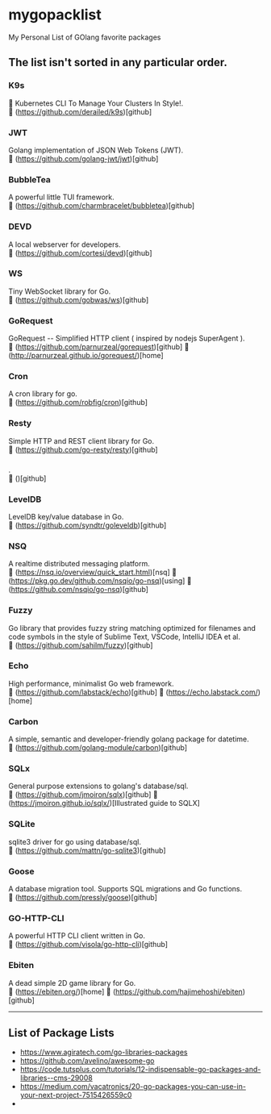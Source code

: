 # mygopacklist
My Personal List of GOlang favorite packages

## The list isn't sorted in any particular order.

### K9s
🐶 Kubernetes CLI To Manage Your Clusters In Style!. <br />
🔗 (https://github.com/derailed/k9s)[github]


### JWT
Golang implementation of JSON Web Tokens (JWT). <br />
🔗 (https://github.com/golang-jwt/jwt)[github]


### BubbleTea
A powerful little TUI framework. <br />
🔗 (https://github.com/charmbracelet/bubbletea)[github]


### DEVD
A local webserver for developers. <br />
🔗 (https://github.com/cortesi/devd)[github]



### WS
Tiny WebSocket library for Go. <br />
🔗 (https://github.com/gobwas/ws)[github]


### GoRequest
GoRequest -- Simplified HTTP client ( inspired by nodejs SuperAgent ). <br />
🔗 (https://github.com/parnurzeal/gorequest)[github]
🔗 (http://parnurzeal.github.io/gorequest/)[home]



### Cron
A cron library for go. <br />
🔗 (https://github.com/robfig/cron)[github]



### Resty
Simple HTTP and REST client library for Go. <br />
🔗 (https://github.com/go-resty/resty)[github]


### 
. <br />
🔗 ()[github]

### LevelDB
LevelDB key/value database in Go. <br />
🔗 (https://github.com/syndtr/goleveldb)[github]


### NSQ
A realtime distributed messaging platform. <br />
🔗 (https://nsq.io/overview/quick_start.html)[nsq]
🔗 (https://pkg.go.dev/github.com/nsqio/go-nsq)[using]
🔗 (https://github.com/nsqio/go-nsq)[github]


### Fuzzy
Go library that provides fuzzy string matching optimized for filenames and code symbols in the style of Sublime Text, VSCode, IntelliJ IDEA et al. <br />
🔗 (https://github.com/sahilm/fuzzy)[github]


### Echo
High performance, minimalist Go web framework. <br />
🔗 (https://github.com/labstack/echo)[github]
🔗 (https://echo.labstack.com/)[home]


### Carbon
A simple, semantic and developer-friendly golang package for datetime. <br />
🔗 (https://github.com/golang-module/carbon)[github]


### SQLx
General purpose extensions to golang's database/sql. <br />
🔗 (https://github.com/jmoiron/sqlx)[github]
🔗 (https://jmoiron.github.io/sqlx/)[Illustrated guide to SQLX]


### SQLite
sqlite3 driver for go using database/sql. <br />
🔗 (https://github.com/mattn/go-sqlite3)[github]


### Goose
A database migration tool. Supports SQL migrations and Go functions. <br />
🔗 (https://github.com/pressly/goose)[github]


### GO-HTTP-CLI
A powerful HTTP CLI client written in Go. <br />
🔗 (https://github.com/visola/go-http-cli)[github]


### Ebiten
A dead simple 2D game library for Go. <br />
🔗 (https://ebiten.org/)[home]
🔗 (https://github.com/hajimehoshi/ebiten)[github]

---

## List of Package Lists
- https://www.agiratech.com/go-libraries-packages
- https://github.com/avelino/awesome-go
- https://code.tutsplus.com/tutorials/12-indispensable-go-packages-and-libraries--cms-29008
- https://medium.com/vacatronics/20-go-packages-you-can-use-in-your-next-project-7515426559c0
- 

